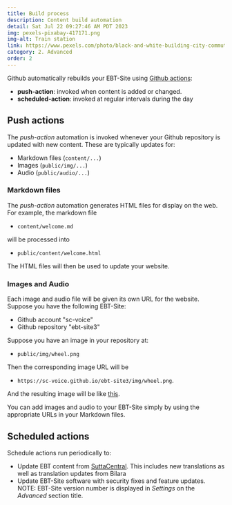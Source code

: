 ```yaml
---
title: Build process
description: Content build automation
detail: Sat Jul 22 09:27:46 AM PDT 2023
img: pexels-pixabay-417171.png
img-alt: Train station
link: https://www.pexels.com/photo/black-and-white-building-city-commuter-417171/
category: 2. Advanced
order: 2
---
```


Github automatically rebuilds your EBT-Site using 
[Github actions](https://github.com/features/actions):

* **push-action**: invoked when content is added or changed.
* **scheduled-action**: invoked at regular intervals during the day

## Push actions

The *push-action* automation is invoked whenever your Github repository is updated
with new content. These are typically updates for:

* Markdown files (```content/...```)
* Images (```public/img/...```)
* Audio (```public/audio/...```)

### Markdown files
The *push-action* automation generates HTML files for display on the web.
For example, the markdown file 

* ```content/welcome.md``` 

will be processed into 

* ```public/content/welcome.html```

The HTML files will then be used to update your website.

### Images and Audio
Each image and audio file will be given its own URL for the website.
Suppose you have the following EBT-Site:

* Github account "sc-voice"
* Github repository "ebt-site3"

Suppose you have an image in your repository at:

* ```public/img/wheel.png``` 

Then the corresponding image URL will be 

* ```https://sc-voice.github.io/ebt-site3/img/wheel.png```.

And the resulting image will be like
[this](https://sc-voice.github.io/ebt-site3/img/wheel.png).

You can add images and audio to your EBT-Site simply by using the appropriate
URLs in your Markdown files.

## Scheduled actions

Schedule actions run periodically to:

* Update EBT content from [SuttaCentral](https://suttacentral.net). This includes new translations as well as translation updates from Bilara
* Update EBT-Site software with security fixes and feature updates. NOTE: EBT-Site version number is displayed in *Settings* on the *Advanced* section title.
